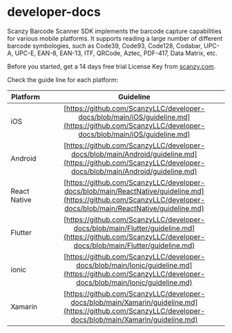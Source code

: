 # developer-docs

Scanzy Barcode Scanner SDK implements the barcode capture capabilities for various mobile platforms. It supports reading a large number of different barcode symbologies, such as Code39, Code93, Code128, Codabar, UPC-A, UPC-E, EAN-8, EAN-13, ITF, QRCode, Aztec, PDF-417, Data Matrix, etc.

Before you started, get a 14 days free trial License Key from [scanzy.com](https://scanzy.com/trial).

Check the guide line for each platform:

|     Platform    | Guideline|
| ------------- |:-------------:| 
| iOS      | [https://github.com/ScanzyLLC/developer-docs/blob/main/iOS/guideline.md](https://github.com/ScanzyLLC/developer-docs/blob/main/iOS/guideline.md) |
| Android      |   [https://github.com/ScanzyLLC/developer-docs/blob/main/Android/guideline.md](https://github.com/ScanzyLLC/developer-docs/blob/main/Android/guideline.md)    |  
| React Native |  [https://github.com/ScanzyLLC/developer-docs/blob/main/ReactNative/guideline.md](https://github.com/ScanzyLLC/developer-docs/blob/main/ReactNative/guideline.md)    |   
| Flutter |   [https://github.com/ScanzyLLC/developer-docs/blob/main/Flutter/guideline.md](https://github.com/ScanzyLLC/developer-docs/blob/main/Flutter/guideline.md)    |   
| ionic |   [https://github.com/ScanzyLLC/developer-docs/blob/main/Ionic/guideline.md](https://github.com/ScanzyLLC/developer-docs/blob/main/Ionic/guideline.md)   |   
| Xamarin |   [https://github.com/ScanzyLLC/developer-docs/blob/main/Xamarin/guideline.md](https://github.com/ScanzyLLC/developer-docs/blob/main/Xamarin/guideline.md)    |   



